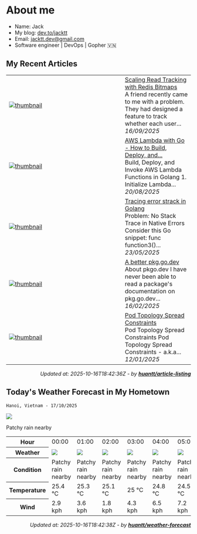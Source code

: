 # About me

- Name: Jack
- My blog: [dev.to/jacktt](https://dev.to/jacktt)
- Email: [jacktt.dev@gmail.com](mailto:jacktt.dev@gmail.com)
- Software engineer | DevOps | Gopher 🇻🇳

## My Recent Articles

<table>
        <tr>
            <td width="300px">
                 <a href="https://dev.to/jacktt/scaling-read-tracking-with-redis-bitmaps-3aip">
                    <img src="https://media2.dev.to/dynamic/image/width=1000,height=420,fit=cover,gravity=auto,format=auto/https%3A%2F%2Fdev-to-uploads.s3.amazonaws.com%2Fuploads%2Farticles%2Fb7wglhgavqdxj92rzgpj.jpeg" alt="thumbnail">
                </a>
            </td>
            <td>
                <a href="https://dev.to/jacktt/scaling-read-tracking-with-redis-bitmaps-3aip">Scaling Read Tracking with Redis Bitmaps</a>
                <div>A friend recently came to me with a problem. They had designed a feature to track whether each user...</div>
                <div><i>16/09/2025</i></div>
            </td>
        </tr>
        <tr>
            <td width="300px">
                 <a href="https://dev.to/jacktt/aws-lambda-with-go-how-to-build-deploy-and-invoke-1p0o">
                    <img src="data/images/default-thumbnail.png" alt="thumbnail">
                </a>
            </td>
            <td>
                <a href="https://dev.to/jacktt/aws-lambda-with-go-how-to-build-deploy-and-invoke-1p0o">AWS Lambda with Go - How to Build, Deploy, and...</a>
                <div>Build, Deploy, and Invoke AWS Lambda Functions in Golang            1. Initialize Lambda...</div>
                <div><i>20/08/2025</i></div>
            </td>
        </tr>
        <tr>
            <td width="300px">
                 <a href="https://dev.to/jacktt/tracing-error-strack-in-golang-234o">
                    <img src="data/images/default-thumbnail.png" alt="thumbnail">
                </a>
            </td>
            <td>
                <a href="https://dev.to/jacktt/tracing-error-strack-in-golang-234o">Tracing error strack in Golang</a>
                <div>Problem: No Stack Trace in Native Errors   Consider this Go snippet:    func function3()...</div>
                <div><i>23/05/2025</i></div>
            </td>
        </tr>
        <tr>
            <td width="300px">
                 <a href="https://dev.to/jacktt/a-better-pkggodev-hip">
                    <img src="https://media2.dev.to/dynamic/image/width=1000,height=420,fit=cover,gravity=auto,format=auto/https%3A%2F%2Fdev-to-uploads.s3.amazonaws.com%2Fuploads%2Farticles%2Fz4mwymfyiy1d2jgrweca.png" alt="thumbnail">
                </a>
            </td>
            <td>
                <a href="https://dev.to/jacktt/a-better-pkggodev-hip">A better pkg.go.dev</a>
                <div>About pkgo.dev   I have never been able to read a package&#39;s documentation on pkg.go.dev...</div>
                <div><i>16/02/2025</i></div>
            </td>
        </tr>
        <tr>
            <td width="300px">
                 <a href="https://dev.to/jacktt/pod-topology-spread-constraints-2pd7">
                    <img src="https://media2.dev.to/dynamic/image/width=1000,height=420,fit=cover,gravity=auto,format=auto/https%3A%2F%2Fdev-to-uploads.s3.amazonaws.com%2Fuploads%2Farticles%2F3wrh7ita355fq7dzzto1.png" alt="thumbnail">
                </a>
            </td>
            <td>
                <a href="https://dev.to/jacktt/pod-topology-spread-constraints-2pd7">Pod Topology Spread Constraints</a>
                <div>Pod Topology Spread Constraints   Pod Topology Spread Constraints - a.k.a...</div>
                <div><i>12/01/2025</i></div>
            </td>
        </tr>
</table>

<div align="right">

*Updated at: 2025-10-16T18:42:36Z - by **[huantt/article-listing](https://github.com/huantt/article-listing)***

</div>


## Today's Weather Forecast in My Hometown



`Hanoi, Vietnam - 17/10/2025`

<img src="https://cdn.weatherapi.com/weather/64x64/day/176.png"/>

Patchy rain nearby


<table>
    <tr>
        <th>Hour</th>
        <td>00:00</td><td>01:00</td><td>02:00</td><td>03:00</td><td>04:00</td><td>05:00</td><td>06:00</td><td>07:00</td><td>08:00</td><td>09:00</td><td>10:00</td><td>11:00</td><td>12:00</td><td>13:00</td><td>14:00</td><td>15:00</td><td>16:00</td><td>17:00</td><td>18:00</td><td>19:00</td><td>20:00</td><td>21:00</td><td>22:00</td><td>23:00</td>
    </tr>
    <tr>
        <th>Weather</th>
        <td><img src="https://cdn.weatherapi.com/weather/64x64/night/176.png"></img></td><td><img src="https://cdn.weatherapi.com/weather/64x64/night/176.png"></img></td><td><img src="https://cdn.weatherapi.com/weather/64x64/night/176.png"></img></td><td><img src="https://cdn.weatherapi.com/weather/64x64/night/176.png"></img></td><td><img src="https://cdn.weatherapi.com/weather/64x64/night/176.png"></img></td><td><img src="https://cdn.weatherapi.com/weather/64x64/night/176.png"></img></td><td><img src="https://cdn.weatherapi.com/weather/64x64/day/176.png"></img></td><td><img src="https://cdn.weatherapi.com/weather/64x64/day/176.png"></img></td><td><img src="https://cdn.weatherapi.com/weather/64x64/day/176.png"></img></td><td><img src="https://cdn.weatherapi.com/weather/64x64/day/113.png"></img></td><td><img src="https://cdn.weatherapi.com/weather/64x64/day/116.png"></img></td><td><img src="https://cdn.weatherapi.com/weather/64x64/day/176.png"></img></td><td><img src="https://cdn.weatherapi.com/weather/64x64/day/122.png"></img></td><td><img src="https://cdn.weatherapi.com/weather/64x64/day/119.png"></img></td><td><img src="https://cdn.weatherapi.com/weather/64x64/day/119.png"></img></td><td><img src="https://cdn.weatherapi.com/weather/64x64/day/176.png"></img></td><td><img src="https://cdn.weatherapi.com/weather/64x64/day/176.png"></img></td><td><img src="https://cdn.weatherapi.com/weather/64x64/day/113.png"></img></td><td><img src="https://cdn.weatherapi.com/weather/64x64/night/113.png"></img></td><td><img src="https://cdn.weatherapi.com/weather/64x64/night/113.png"></img></td><td><img src="https://cdn.weatherapi.com/weather/64x64/night/113.png"></img></td><td><img src="https://cdn.weatherapi.com/weather/64x64/night/113.png"></img></td><td><img src="https://cdn.weatherapi.com/weather/64x64/night/113.png"></img></td><td><img src="https://cdn.weatherapi.com/weather/64x64/night/113.png"></img></td>
    </tr>
    <tr>
        <th>Condition</th>
        <td width="200px">Patchy rain nearby</td><td width="200px">Patchy rain nearby</td><td width="200px">Patchy rain nearby</td><td width="200px">Patchy rain nearby</td><td width="200px">Patchy rain nearby</td><td width="200px">Patchy rain nearby</td><td width="200px">Patchy rain nearby</td><td width="200px">Patchy rain nearby</td><td width="200px">Patchy rain nearby</td><td width="200px">Sunny</td><td width="200px">Partly Cloudy </td><td width="200px">Patchy rain nearby</td><td width="200px">Overcast </td><td width="200px">Cloudy </td><td width="200px">Cloudy </td><td width="200px">Patchy rain nearby</td><td width="200px">Patchy rain nearby</td><td width="200px">Sunny</td><td width="200px">Clear </td><td width="200px">Clear </td><td width="200px">Clear </td><td width="200px">Clear </td><td width="200px">Clear </td><td width="200px">Clear </td>
    </tr>
    <tr>
        <th>Temperature</th>
        <td>25.4 °C</td><td>25.3 °C</td><td>25.1 °C</td><td>25 °C</td><td>24.8 °C</td><td>24.5 °C</td><td>24.2 °C</td><td>25.2 °C</td><td>26.7 °C</td><td>28.2 °C</td><td>29.5 °C</td><td>30.6 °C</td><td>31.4 °C</td><td>31.7 °C</td><td>31.4 °C</td><td>30.9 °C</td><td>30.5 °C</td><td>29.3 °C</td><td>28 °C</td><td>27 °C</td><td>26.6 °C</td><td>26.1 °C</td><td>25.9 °C</td><td>25.7 °C</td>
    </tr>
    <tr>
        <th>Wind</th>
        <td>2.9 kph</td><td>3.6 kph</td><td>1.8 kph</td><td>4.3 kph</td><td>6.5 kph</td><td>7.2 kph</td><td>7.2 kph</td><td>6.5 kph</td><td>6.5 kph</td><td>7.2 kph</td><td>6.8 kph</td><td>6.5 kph</td><td>7.2 kph</td><td>7.6 kph</td><td>7.9 kph</td><td>8.6 kph</td><td>8.6 kph</td><td>9 kph</td><td>11.2 kph</td><td>11.5 kph</td><td>9.7 kph</td><td>9 kph</td><td>7.9 kph</td><td>5.8 kph</td>
    </tr>
</table>


<div align="right">

*Updated at: 2025-10-16T18:42:38Z - by **[huantt/weather-forecast](https://github.com/huantt/weather-forecast)***

</div>


